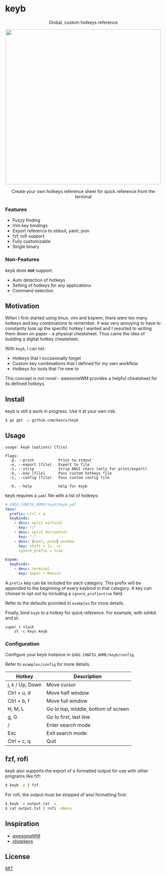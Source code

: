 # keyb

<p align="center">Global, custom hotkeys reference</p>

<p align="center">
	<img width="500" src="https://github.com/kencx/keyb/blob/master/assets/keyb.png?raw=true">
</p>

<p align="center">Create your own hotkeys reference sheet for quick reference from the terminal</p>

### Features
- Fuzzy finding
- Vim key bindings
- Export reference to stdout, yaml, json
- fzf, rofi support
- Fully customizable
- Single binary

### Non-Features
keyb does **not** support:

- Auto detection of hotkeys
- Setting of hotkeys for any applications
- Command selection

## Motivation

When I first started using tmux, vim and bspwm, there were too many hotkeys and
key combinations to remember. It was very annoying to have to constantly look up
the specific hotkey I wanted and I resorted to writing them down on paper - a
physical cheatsheet. Thus came the idea of building a digital hotkey
cheatsheet.

With `keyb`, I can list:

- Hotkeys that I occasionally forget
- Custom key combinations that I defined for my own workflow
- Hotkeys for tools that I'm new to

This concept is not novel - awesomeWM provides a helpful cheatsheet for its
defined hotkeys.

## Install
keyb is still a work in progress. Use it at your own risk.

```bash
$ go get -u github.com/kencx/keyb
```

## Usage

```text
usage: keyb [options] [file]

Flags:
  -p, --print           Print to stdout
  -e, --export [file]   Export to file
  -s, --strip           Strip ANSI chars (only for print/export)
  -k, --key [file]      Pass custom hotkeys file
  -c, --config [file]   Pass custom config file

  -h, --help            help for keyb
```

keyb requires a `yaml` file with a list of hotkeys:

```yaml
# $XDG_CONFIG_HOME/keyb/keyb.yml
tmux:
  prefix: ctrl + a
  keybinds:
    - desc: split vertical
      key: "|"
    - desc: split horizontal
      key: "-"
    - desc: {next, prev} window
      key: shift + {>, <}
      ignore_prefix = true

bspwm:
  keybinds:
    - desc: terminal
      key: Super + Return
```

A `prefix` key can be included for each category. This prefix will be appended
to the beginning of every keybind in that category. A key can choose to opt out
by including a `ignore_prefix=true` field.

Refer to the defaults provided in `examples` for more details.

Finally, bind `keyb` to a hotkey for quick reference. For
example, with sxhkd and st:

```
super + slash
	st -c keys keyb
```

### Configuration
Configure your keyb instance in `$XDG_CONFIG_HOME/keyb/config`.

Refer to `examples/config` for more details.

| Hotkey      | Description      |
|------------ | ------------     |
| j, k / Up, Down | Move cursor      |
| Ctrl + u, d | Move half window |
| Ctrl + b, f | Move full window |
| H, M, L     | Go to top, middle, bottom of screen |
| g, G		  | Go to first, last line |
| /			  | Enter search mode|
| Esc		  | Exit search mode |
| Ctrl + c, q | Quit		     |

## fzf, rofi

keyb also supports the export of a formatted output for use with other programs
like fzf:
```bash
$ keyb -p | fzf
```

For rofi, the output must be stripped of ansi formatting first:
```bash
$ keyb -e output.txt -s
$ cat output.txt | rofi -dmenu
```

## Inspiration
- [awesomeWM](https://github.com/awesomeWM/awesome)
- [showkeys](https://github.com/adamharmansky/showkeys)

## License
[MIT](LICENSE)
